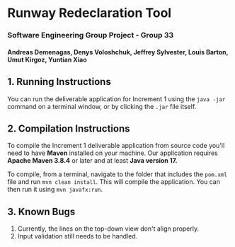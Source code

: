 # Runway Redeclaration Tool 

###  Software Engineering Group Project - Group 33 

#### Andreas Demenagas, Denys Voloshchuk, Jeffrey Sylvester, Louis Barton, Umut Kirgoz, Yuntian Xiao

## 1. Running Instructions 
You can run the deliverable application for Increment 1 using the `java -jar` command on a terminal window, or by clicking the `.jar` file itself.

## 2. Compilation Instructions 
To compile the Increment 1 deliverable application from source code you'll need to have **Maven** installed on your machine. 
Our application requires **Apache Maven 3.8.4** or later and at least **Java version 17.** 

To compile, from a terminal, navigate to the folder that includes the `pom.xml` file and run `mvn clean install`. 
This will compile the application. You can then run it using `mvn javafx:run`. 

## 3. Known Bugs 
1. Currently, the lines on the top-down view don't align properly. 
2. Input validation still needs to be handled.
